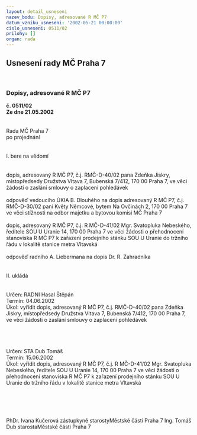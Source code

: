```yaml
---
layout: detail_usneseni
nazev_bodu: Dopisy, adresované R MČ P7
datum_vzniku_usneseni: '2002-05-21 00:00:00'
cislo_usneseni: 0511/02
prilohy: []
organ: rada
---
```

<div id="ucUsn_pList" class="usn">
	<span><h2>Usnesení rady MČ Praha 7 </h2>
<br></span><div class="standBody">
<span><h3>Dopisy, adresované R MČ P7</h3></span><div class="center">
		<strong>č. 0511/02</strong><br>
	</div>
<div class="center">
		<strong>Ze dne 21.05.2002</strong><br><br>
	</div>
<br>Rada MČ Praha 7<br>po projednání<br><br><br>I.	bere na vědomí<br><br> <br>dopis, adresovaný R MČ P7, č.j. RMČ-D-40/02 pana Zdeňka Jiskry, místopředsedy Družstva Vltava 7, Bubenská 7/412, 170 00  Praha 7,  ve věci žádosti o zaslání smlouvy o zaplacení pohledávek<br><br>odpověď vedoucího ÚKIA B. Dlouhého na dopis adresovaný R MČ P7, č.j. RMČ-D-30/02 paní Květy Němcové, bytem Na Ovčinách 2, 170 00  Praha 7 ve věci stížnosti na odbor majetku a bytovou komisi MČ Praha 7 <br><br>dopis, adresovaný R MČ P7, č.j. R MČ-D-41/02 Mgr. Svatopluka Nebeského, ředitele SOU U Uranie 14, 170 00 Praha 7 ve věci žádosti o přehodnocení stanoviska R MČ P7 k zařazení prodejního stánku SOU U Uranie do tržního řádu v lokalitě stanice metra Vltavská     <br><br>odpověď radního A. Liebermana na dopis Dr. R. Zahradníka<br><br><br>II.	ukládá <br><br> <br>Určen:	RADNI Hasal Štěpán<br>Termín: 04.06.2002<br>Úkol:	vyřídit dopis, adresovaný R MČ P7, č.j. RMČ-D-40/02 pana Zdeňka Jiskry, místopředsedy Družstva Vltava 7, Bubenská 7/412, 170 00  Praha 7,  ve věci žádosti o zaslání smlouvy o zaplacení pohledávek <br> <br><br><br> <br>Určen:	STA Dub Tomáš<br>Termín: 15.06.2002<br>Úkol:	vyřídit dopis, adresovaný R MČ P7, č.j. R MČ-D-41/02 Mgr. Svatopluka Nebeského, ředitele SOU U Uranie 14, 170 00 Praha 7 ve věci žádosti o přehodnocení stanoviska R MČ P7 k zařazení prodejního stánku SOU U Uranie do tržního řádu v lokalitě stanice metra Vltavská     <br> <br><br><br> <br>	<br>PhDr. Ivana Kučerová zástupkyně starostyMěstské části Praha 7	Ing. Tomáš Dub starostaMěstské části Praha 7<br>	<br><br>
</div>
</div>